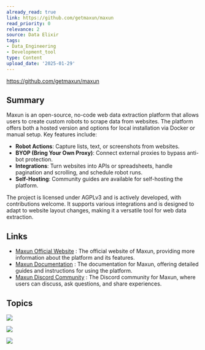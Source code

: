 ```yaml
---
already_read: true
link: https://github.com/getmaxun/maxun
read_priority: 0
relevance: 2
source: Data Elixir
tags:
- Data_Engineering
- Development_tool
type: Content
upload_date: '2025-01-29'
---
```


https://github.com/getmaxun/maxun
## Summary

Maxun is an open-source, no-code web data extraction platform that allows users to create custom robots to scrape data from websites. The platform offers both a hosted version and options for local installation via Docker or manual setup. Key features include:

- **Robot Actions**: Capture lists, text, or screenshots from websites.
- **BYOP (Bring Your Own Proxy)**: Connect external proxies to bypass anti-bot protection.
- **Integrations**: Turn websites into APIs or spreadsheets, handle pagination and scrolling, and schedule robot runs.
- **Self-Hosting**: Community guides are available for self-hosting the platform.

The project is licensed under AGPLv3 and is actively developed, with contributions welcome. It supports various integrations and is designed to adapt to website layout changes, making it a versatile tool for web data extraction.
## Links

- [Maxun Official Website](https://www.maxun.dev) : The official website of Maxun, providing more information about the platform and its features.
- [Maxun Documentation](https://docs.maxun.dev/?ref=ghread) : The documentation for Maxun, offering detailed guides and instructions for using the platform.
- [Maxun Discord Community](https://discord.gg/5GbPjBUkws) : The Discord community for Maxun, where users can discuss, ask questions, and share experiences.

## Topics

![](topics/Platform/Maxun)

![](topics/Concept/Robotic%20Process%20Automation%20RPA)

![](topics/Library/Playwright)